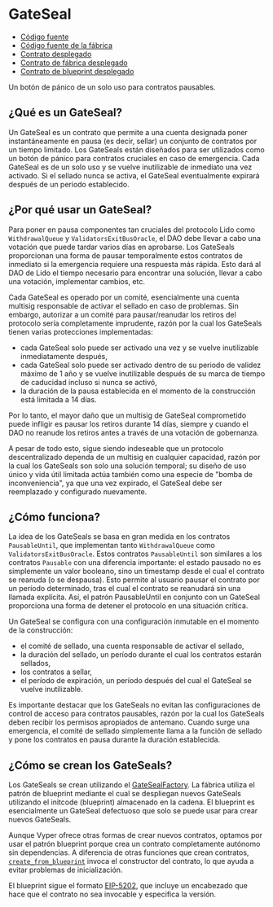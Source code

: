 # GateSeal

- [Código fuente](https://github.com/lidofinance/gate-seals/blob/main/contracts/GateSeal.vy)
- [Código fuente de la fábrica](https://github.com/lidofinance/gate-seals/blob/main/contracts/GateSealFactory.vy)
- [Contrato desplegado](https://etherscan.io/address/0x1ad5cb2955940f998081c1ef5f5f00875431aa90)
- [Contrato de fábrica desplegado](https://etherscan.io/address/0x6c82877cac5a7a739f16ca0a89c0a328b8764a24)
- [Contrato de blueprint desplegado](https://etherscan.io/address/0xEe06EA501f7d9DC6F4200385A8D910182D155d3e)

Un botón de pánico de un solo uso para contratos pausables.

## ¿Qué es un GateSeal?

Un GateSeal es un contrato que permite a una cuenta designada poner instantáneamente en pausa (es decir, sellar) un conjunto de contratos por un tiempo limitado. Los GateSeals están diseñados para ser utilizados como un botón de pánico para contratos cruciales en caso de emergencia. Cada GateSeal es de un solo uso y se vuelve inutilizable de inmediato una vez activado. Si el sellado nunca se activa, el GateSeal eventualmente expirará después de un periodo establecido.

## ¿Por qué usar un GateSeal?

Para poner en pausa componentes tan cruciales del protocolo Lido como `WithdrawalQueue` y `ValidatorsExitBusOracle`, el DAO debe llevar a cabo una votación que puede tardar varios días en aprobarse. Los GateSeals proporcionan una forma de pausar temporalmente estos contratos de inmediato si la emergencia requiere una respuesta más rápida. Esto dará al DAO de Lido el tiempo necesario para encontrar una solución, llevar a cabo una votación, implementar cambios, etc.

Cada GateSeal es operado por un comité, esencialmente una cuenta multisig responsable de activar el sellado en caso de problemas. Sin embargo, autorizar a un comité para pausar/reanudar los retiros del protocolo sería completamente imprudente, razón por la cual los GateSeals tienen varias protecciones implementadas:

- cada GateSeal solo puede ser activado una vez y se vuelve inutilizable inmediatamente después,
- cada GateSeal solo puede ser activado dentro de su periodo de validez máximo de 1 año y se vuelve inutilizable después de su marca de tiempo de caducidad incluso si nunca se activó,
- la duración de la pausa establecida en el momento de la construcción está limitada a 14 días.

Por lo tanto, el mayor daño que un multisig de GateSeal comprometido puede infligir es pausar los retiros durante 14 días, siempre y cuando el DAO no reanude los retiros antes a través de una votación de gobernanza.

A pesar de todo esto, sigue siendo indeseable que un protocolo descentralizado dependa de un multisig en cualquier capacidad, razón por la cual los GateSeals son solo una solución temporal; su diseño de uso único y vida útil limitada actúa también como una especie de "bomba de inconveniencia", ya que una vez expirado, el GateSeal debe ser reemplazado y configurado nuevamente.

## ¿Cómo funciona?

La idea de los GateSeals se basa en gran medida en los contratos `PausableUntil`, que implementan tanto `WithdrawalQueue` como `ValidatorsExitBusOracle`. Estos contratos `PausableUntil` son similares a los contratos `Pausable` con una diferencia importante: el estado pausado no es simplemente un valor booleano, sino un timestamp desde el cual el contrato se reanuda (o se despausa). Esto permite al usuario pausar el contrato por un período determinado, tras el cual el contrato se reanudará sin una llamada explícita. Así, el patrón PausableUntil en conjunto con un GateSeal proporciona una forma de detener el protocolo en una situación crítica.

Un GateSeal se configura con una configuración inmutable en el momento de la construcción:

- el comité de sellado, una cuenta responsable de activar el sellado,
- la duración del sellado, un período durante el cual los contratos estarán sellados,
- los contratos a sellar,
- el período de expiración, un período después del cual el GateSeal se vuelve inutilizable.

Es importante destacar que los GateSeals no evitan las configuraciones de control de acceso para contratos pausables, razón por la cual los GateSeals deben recibir los permisos apropiados de antemano. Cuando surge una emergencia, el comité de sellado simplemente llama a la función de sellado y pone los contratos en pausa durante la duración establecida.

## ¿Cómo se crean los GateSeals?

Los GateSeals se crean utilizando el [GateSealFactory](https://github.com/lidofinance/gate-seals/blob/main/contracts/GateSealFactory.vy). La fábrica utiliza el patrón de blueprint mediante el cual se despliegan nuevos GateSeals utilizando el initcode (blueprint) almacenado en la cadena. El blueprint es esencialmente un GateSeal defectuoso que solo se puede usar para crear nuevos GateSeals.

Aunque Vyper ofrece otras formas de crear nuevos contratos, optamos por usar el patrón blueprint porque crea un contrato completamente autónomo sin dependencias. A diferencia de otras funciones que crean contratos, [`create_from_blueprint`](https://docs.vyperlang.org/en/stable/built-in-functions.html#chain-interaction) invoca el constructor del contrato, lo que ayuda a evitar problemas de inicialización.

El blueprint sigue el formato [EIP-5202](https://eips.ethereum.org/EIPS/eip-5202), que incluye un encabezado que hace que el contrato no sea invocable y especifica la versión.
